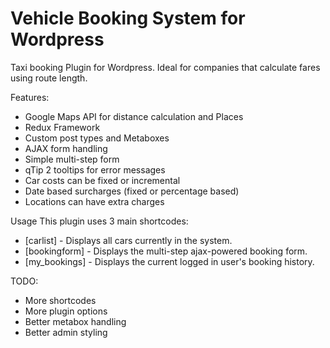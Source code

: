 # Vehicle Booking System for Wordpress
Taxi booking Plugin for Wordpress. Ideal for companies that calculate fares using route length.

Features:
* Google Maps API for distance calculation and Places
* Redux Framework
* Custom post types and Metaboxes
* AJAX form handling
* Simple multi-step form
* qTip 2 tooltips for error messages
* Car costs can be fixed or incremental
* Date based surcharges (fixed or percentage based)
* Locations can have extra charges

Usage
This plugin uses 3 main shortcodes:
* [carlist] - Displays all cars currently in the system.
* [bookingform] - Displays the multi-step ajax-powered booking form.
* [my_bookings] - Displays the current logged in user's booking history.

TODO:
* More shortcodes
* More plugin options
* Better metabox handling
* Better admin styling
